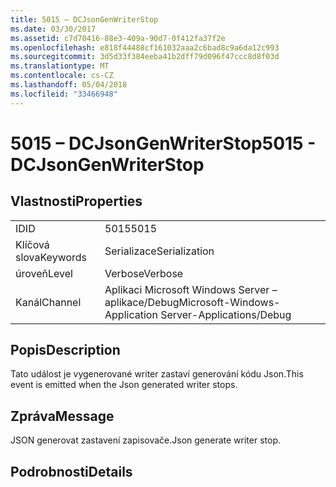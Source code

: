 ```yaml
---
title: 5015 – DCJsonGenWriterStop
ms.date: 03/30/2017
ms.assetid: c7d70416-88e3-409a-90d7-0f412fa37f2e
ms.openlocfilehash: e818f44488cf161032aaa2c6bad8c9a6da12c993
ms.sourcegitcommit: 3d5d33f384eeba41b2dff79d096f47ccc8d8f03d
ms.translationtype: MT
ms.contentlocale: cs-CZ
ms.lasthandoff: 05/04/2018
ms.locfileid: "33466948"
---
```

# <a name="5015---dcjsongenwriterstop"></a><span data-ttu-id="a4cad-102">5015 – DCJsonGenWriterStop</span><span class="sxs-lookup"><span data-stu-id="a4cad-102">5015 - DCJsonGenWriterStop</span></span>
## <a name="properties"></a><span data-ttu-id="a4cad-103">Vlastnosti</span><span class="sxs-lookup"><span data-stu-id="a4cad-103">Properties</span></span>  
  
|||  
|-|-|  
|<span data-ttu-id="a4cad-104">ID</span><span class="sxs-lookup"><span data-stu-id="a4cad-104">ID</span></span>|<span data-ttu-id="a4cad-105">5015</span><span class="sxs-lookup"><span data-stu-id="a4cad-105">5015</span></span>|  
|<span data-ttu-id="a4cad-106">Klíčová slova</span><span class="sxs-lookup"><span data-stu-id="a4cad-106">Keywords</span></span>|<span data-ttu-id="a4cad-107">Serializace</span><span class="sxs-lookup"><span data-stu-id="a4cad-107">Serialization</span></span>|  
|<span data-ttu-id="a4cad-108">úroveň</span><span class="sxs-lookup"><span data-stu-id="a4cad-108">Level</span></span>|<span data-ttu-id="a4cad-109">Verbose</span><span class="sxs-lookup"><span data-stu-id="a4cad-109">Verbose</span></span>|  
|<span data-ttu-id="a4cad-110">Kanál</span><span class="sxs-lookup"><span data-stu-id="a4cad-110">Channel</span></span>|<span data-ttu-id="a4cad-111">Aplikaci Microsoft Windows Server – aplikace/Debug</span><span class="sxs-lookup"><span data-stu-id="a4cad-111">Microsoft-Windows-Application Server-Applications/Debug</span></span>|  
  
## <a name="description"></a><span data-ttu-id="a4cad-112">Popis</span><span class="sxs-lookup"><span data-stu-id="a4cad-112">Description</span></span>  
 <span data-ttu-id="a4cad-113">Tato událost je vygenerované writer zastaví generování kódu Json.</span><span class="sxs-lookup"><span data-stu-id="a4cad-113">This event is emitted when the Json generated writer stops.</span></span>  
  
## <a name="message"></a><span data-ttu-id="a4cad-114">Zpráva</span><span class="sxs-lookup"><span data-stu-id="a4cad-114">Message</span></span>  
 <span data-ttu-id="a4cad-115">JSON generovat zastavení zapisovače.</span><span class="sxs-lookup"><span data-stu-id="a4cad-115">Json generate writer stop.</span></span>  
  
## <a name="details"></a><span data-ttu-id="a4cad-116">Podrobnosti</span><span class="sxs-lookup"><span data-stu-id="a4cad-116">Details</span></span>
